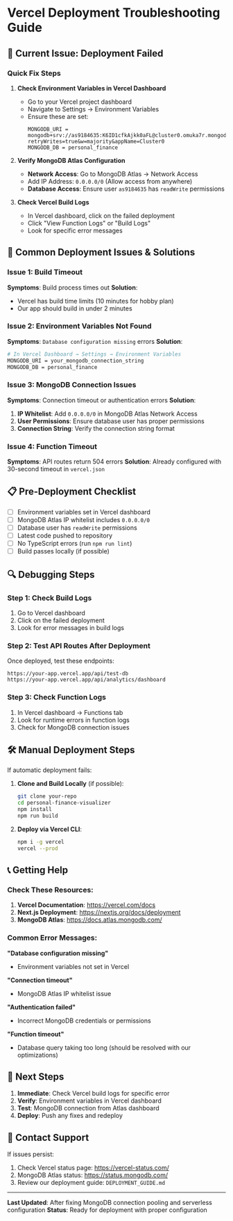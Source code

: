 # Vercel Deployment Troubleshooting Guide

## 🚨 Current Issue: Deployment Failed

### Quick Fix Steps

1. **Check Environment Variables in Vercel Dashboard**
   - Go to your Vercel project dashboard
   - Navigate to Settings → Environment Variables
   - Ensure these are set:
     ```
     MONGODB_URI = mongodb+srv://as9184635:K6ID1cfkAjkk0aFL@cluster0.omuka7r.mongodb.net/?retryWrites=true&w=majority&appName=Cluster0
     MONGODB_DB = personal_finance
     ```

2. **Verify MongoDB Atlas Configuration**
   - **Network Access**: Go to MongoDB Atlas → Network Access
   - Add IP Address: `0.0.0.0/0` (Allow access from anywhere)
   - **Database Access**: Ensure user `as9184635` has `readWrite` permissions

3. **Check Vercel Build Logs**
   - In Vercel dashboard, click on the failed deployment
   - Click "View Function Logs" or "Build Logs"
   - Look for specific error messages

## 🔧 Common Deployment Issues & Solutions

### Issue 1: Build Timeout
**Symptoms**: Build process times out
**Solution**: 
- Vercel has build time limits (10 minutes for hobby plan)
- Our app should build in under 2 minutes

### Issue 2: Environment Variables Not Found
**Symptoms**: `Database configuration missing` errors
**Solution**:
```bash
# In Vercel Dashboard → Settings → Environment Variables
MONGODB_URI = your_mongodb_connection_string
MONGODB_DB = personal_finance
```

### Issue 3: MongoDB Connection Issues
**Symptoms**: Connection timeout or authentication errors
**Solution**:
1. **IP Whitelist**: Add `0.0.0.0/0` in MongoDB Atlas Network Access
2. **User Permissions**: Ensure database user has proper permissions
3. **Connection String**: Verify the connection string format

### Issue 4: Function Timeout
**Symptoms**: API routes return 504 errors
**Solution**: Already configured with 30-second timeout in `vercel.json`

## 📋 Pre-Deployment Checklist

- [ ] Environment variables set in Vercel dashboard
- [ ] MongoDB Atlas IP whitelist includes `0.0.0.0/0`
- [ ] Database user has `readWrite` permissions
- [ ] Latest code pushed to repository
- [ ] No TypeScript errors (run `npm run lint`)
- [ ] Build passes locally (if possible)

## 🔍 Debugging Steps

### Step 1: Check Build Logs
1. Go to Vercel dashboard
2. Click on the failed deployment
3. Look for error messages in build logs

### Step 2: Test API Routes After Deployment
Once deployed, test these endpoints:
```
https://your-app.vercel.app/api/test-db
https://your-app.vercel.app/api/analytics/dashboard
```

### Step 3: Check Function Logs
1. In Vercel dashboard → Functions tab
2. Look for runtime errors in function logs
3. Check for MongoDB connection issues

## 🛠️ Manual Deployment Steps

If automatic deployment fails:

1. **Clone and Build Locally** (if possible):
   ```bash
   git clone your-repo
   cd personal-finance-visualizer
   npm install
   npm run build
   ```

2. **Deploy via Vercel CLI**:
   ```bash
   npm i -g vercel
   vercel --prod
   ```

## 📞 Getting Help

### Check These Resources:
1. **Vercel Documentation**: https://vercel.com/docs
2. **Next.js Deployment**: https://nextjs.org/docs/deployment
3. **MongoDB Atlas**: https://docs.atlas.mongodb.com/

### Common Error Messages:

**"Database configuration missing"**
- Environment variables not set in Vercel

**"Connection timeout"**
- MongoDB Atlas IP whitelist issue

**"Authentication failed"**
- Incorrect MongoDB credentials or permissions

**"Function timeout"**
- Database query taking too long (should be resolved with our optimizations)

## 🎯 Next Steps

1. **Immediate**: Check Vercel build logs for specific error
2. **Verify**: Environment variables in Vercel dashboard
3. **Test**: MongoDB connection from Atlas dashboard
4. **Deploy**: Push any fixes and redeploy

## 📱 Contact Support

If issues persist:
1. Check Vercel status page: https://vercel-status.com/
2. MongoDB Atlas status: https://status.mongodb.com/
3. Review our deployment guide: `DEPLOYMENT_GUIDE.md`

---

**Last Updated**: After fixing MongoDB connection pooling and serverless configuration
**Status**: Ready for deployment with proper configuration
